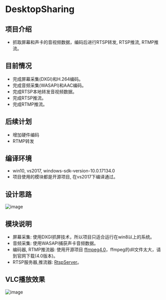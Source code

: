 # DesktopSharing

项目介绍
-
* 抓取屏幕和声卡的音视频数据，编码后进行RTSP转发, RTSP推流, RTMP推流。

目前情况
-
* 完成屏幕采集(DXGI)和H.264编码。
* 完成音频采集(WASAPI)和AAC编码。
* 完成RTSP本地转发音视频数据。
* 完成RTSP推流。
* 完成RTMP推流。

后续计划
-
* 增加硬件编码
* RTMP转发

编译环境
-
* win10, vs2017, windows-sdk-version-10.0.17134.0
* 项目使用的模块都是开源项目, 在vs2017下编译通过。

设计思路
-
![image](https://github.com/PHZ76/DesktopSharing/blob/master/pic/1.pic.jpg) 

模块说明
-
* 屏幕采集: 使用DXGI抓屏技术，所以项目只适合运行在win8以上的系统。
* 音频采集: 使用WASAPI捕获声卡音频数据。
* 编码器, RTMP推流器: 使用开源项目 [ffmpeg4.0](https://ffmpeg.org/)，ffmpeg的dll文件太大，请到官网下载(4.0版本)。
* RTSP服务器,推流器: [RtspServer](https://github.com/PHZ76/RtspServer)。

VLC播放效果
-
![image](https://github.com/PHZ76/DesktopSharing/blob/master/pic/2.pic.jpg) 
